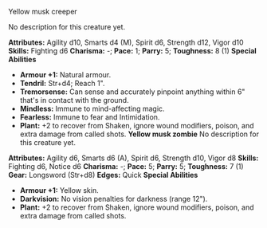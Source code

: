Yellow musk creeper

No description for this creature yet.

**Attributes:** Agility d10, Smarts d4 (M), Spirit d6, Strength d12,
Vigor d10
**Skills:** Fighting d6
**Charisma:** -; **Pace:** 1; **Parry:** 5; **Toughness:** 8 (1)
**Special Abilities**
- **Armour +1:** Natural armour.
- **Tendril:** Str+d4; Reach 1".
- **Tremorsense:** Can sense and accurately pinpoint anything within 6"
that's in contact with the ground.
- **Mindless:** Immune to mind-affecting magic.
- **Fearless:** Immune to fear and Intimidation.
- **Plant:** +2 to recover from Shaken, ignore wound modifiers, poison,
and extra damage from called shots.
**Yellow musk zombie**
No description for this creature yet.

**Attributes:** Agility d6, Smarts d6 (A), Spirit d6, Strength d10,
Vigor d8
**Skills:** Fighting d6, Notice d6
**Charisma:** -; **Pace:** 5; **Parry:** 5; **Toughness:** 7 (1)
**Gear:** Longsword (Str+d8)
**Edges:** Quick
**Special Abilities**
- **Armour +1:** Yellow skin.
- **Darkvision:** No vision penalties for darkness (range 12").
- **Plant:** +2 to recover from Shaken, ignore wound modifiers, poison,
and extra damage from called shots.

